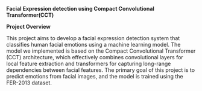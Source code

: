 **Facial Expression detection using Compact Convolutional Transformer(CCT)**

**Project Overview**

This project aims to develop a facial expression detection system that classifies human facial emotions using a machine learning model. The model we implemented is based on the Compact Convolutional Transformer (CCT) architecture, which effectively combines convolutional layers for local feature extraction and transformers for capturing long-range dependencies between facial features. The primary goal of this project is to predict emotions from facial images, and the model is trained using the FER-2013 dataset.


